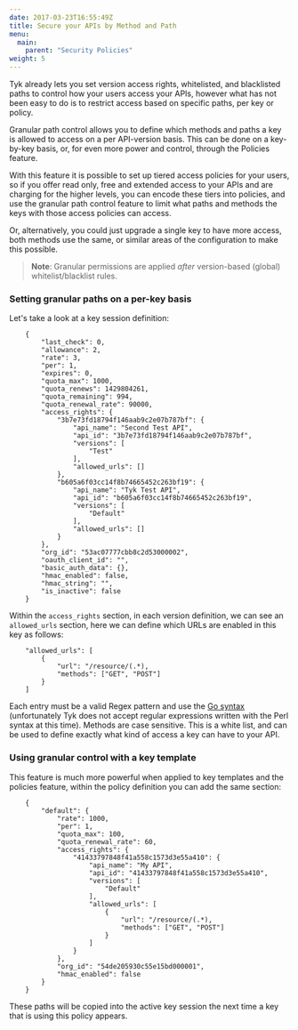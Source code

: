 ```yaml
---
date: 2017-03-23T16:55:49Z
title: Secure your APIs by Method and Path
menu:
  main:
    parent: "Security Policies"
weight: 5 
---
```


Tyk already lets you set version access rights, whitelisted, and blacklisted paths to control how your users access your APIs, however what has not been easy to do is to restrict access based on specific paths, per key or policy.

Granular path control allows you to define which methods and paths a key is allowed to access on a per API-version basis. This can be done on a key-by-key basis, or, for even more power and control, through the Policies feature.

With this feature it is possible to set up tiered access policies for your users, so if you offer read only, free and extended access to your APIs and are charging for the higher levels, you can encode these tiers into policies, and use the granular path control feature to limit what paths and methods the keys with those access policies can access.

Or, alternatively, you could just upgrade a single key to have more access, both methods use the same, or similar areas of the configuration to make this possible.

> **Note**: Granular permissions are applied *after* version-based (global) whitelist/blacklist rules.

### Setting granular paths on a per-key basis

Let's take a look at a key session definition:

```
    {
        "last_check": 0,
        "allowance": 2,
        "rate": 3,
        "per": 1,
        "expires": 0,
        "quota_max": 1000,
        "quota_renews": 1429804261,
        "quota_remaining": 994,
        "quota_renewal_rate": 90000,
        "access_rights": {
            "3b7e73fd18794f146aab9c2e07b787bf": {
                "api_name": "Second Test API",
                "api_id": "3b7e73fd18794f146aab9c2e07b787bf",
                "versions": [
                    "Test"
                ],
                "allowed_urls": []
            },
            "b605a6f03cc14f8b74665452c263bf19": {
                "api_name": "Tyk Test API",
                "api_id": "b605a6f03cc14f8b74665452c263bf19",
                "versions": [
                    "Default"
                ],
                "allowed_urls": []
            }
        },
        "org_id": "53ac07777cbb8c2d53000002",
        "oauth_client_id": "",
        "basic_auth_data": {},
        "hmac_enabled": false,
        "hmac_string": "",
        "is_inactive": false
    }
```

Within the `access_rights` section, in each version definition, we can see an `allowed_urls` section, here we can define which URLs are enabled in this key as follows:

```
    "allowed_urls": [
        {
            "url": "/resource/(.*),
            "methods": ["GET", "POST"]
        }
    ]
```

Each entry must be a valid Regex pattern and use the [Go syntax][1] (unfortunately Tyk does not accept regular expressions written with the Perl syntax at this time). Methods are case sensitive. This is a white list, and can be used to define exactly what kind of access a key can have to your API.

### Using granular control with a key template

This feature is much more powerful when applied to key templates and the policies feature, within the policy definition you can add the same section:

```
    {
        "default": {
            "rate": 1000,
            "per": 1,
            "quota_max": 100,
            "quota_renewal_rate": 60,
            "access_rights": {
                "41433797848f41a558c1573d3e55a410": {
                    "api_name": "My API",
                    "api_id": "41433797848f41a558c1573d3e55a410",
                    "versions": [
                        "Default"
                    ],
                    "allowed_urls": [
                        {
                            "url": "/resource/(.*),
                            "methods": ["GET", "POST"]
                        }
                    ]
                }
            },
            "org_id": "54de205930c55e15bd000001",
            "hmac_enabled": false
        }
    }
```

These paths will be copied into the active key session the next time a key that is using this policy appears.

 [1]: https://golang.org/pkg/regexp/syntax/

